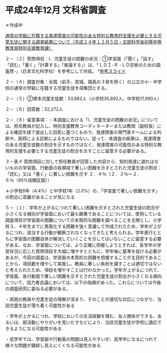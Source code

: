 # 平成24年12月 文科省調査
＊作成中

[通常の学級に在籍する発達障害の可能性のある特別な教育的支援を必要とする児童生徒に関する調査結果について（平成２４年１２月５日・文部科学省初等中等教育局特別支援教育課）](https://www.mext.go.jp/a_menu/shotou/tokubetu/material/__icsFiles/afieldfile/2012/12/10/1328729_01.pdf)

２－（２）質問項目：Ⅰ．児童生徒の困難の状況：①学習面（「聞く」「話す」「読む」「書く」「計算する」「推論する」）は、「ＬＤＩ-Ｒ -ＬＤ診断のための調査票-」（日本文化科学社）を参考にして作成。
    *[参考スライド](http://www.edu-c.pref.aomori.jp/?action=common_download_main&upload_id=13010)

２－（４）調査対象：全国（岩手、宮城、福島の３県を除く）の公立の小・中学校の通常の学級に在籍する児童生徒を母集団とする。

２－（５）②標本児童生徒数：53,882人（小学校35,892人、中学校17,990人）

２－（６）回答数：52,272人

２－（８）留意事項：・本調査における「Ⅰ．児童生徒の困難の状況」については、担任教員が記入し、特別支援教育コーディネーターまたは教頭（副校長）による確認を経て提出した回答に基づくもので、発達障害の専門家チームによる判断や、医師による診断によるものではない。従って、本調査の結果は、発達障害のある児童生徒数の割合を示すものではなく、発達障害の可能性のある特別な教育的支援を必要とする児童生徒の割合を示すことに留意する必要がある。

３－表４ 質問項目に対して担任教員が回答した内容から、知的発達に遅れはないものの学習面、行動面の各領域で著しい困難を示すとされた児童生徒の割合：「読む」又は「書く」に著しい困難を示す ２．４％（２．３％～２．６％（95%信頼区間））

＊小学校6年（4.4%）と中学校1年（2.0%）の、「学習面で著しい困難を示す」の割合に乖離があることが気になる

５－（１）：<span class="highlight">学年が上がるにつれて著しい困難を示すとされた児童生徒の割合が小さくなる傾向が学習面において最も顕著であることについては、使用している調査項目が学習面の困難についての本質的な困難を調べることを主眼とし、小学校３、４年生までに表面化する困難を強く意識して作成されたため、学年が上がるにつれ、該当する行動が観察されなくなってきたと考えられる。学年進行とともに学習面の困難自体が解消していくことを示してはいないことに留意する必要がある。</span>なお、学習面については、より正確に把握しようとすれば、各学年の学習状況に応じた質問項目を大幅に増やすとともに、学年毎に基準を設ける必要があるが、今回の調査は、学習面の本質的な困難を把握することが主目的であることから、項目数を増やして実施し、教員に著しい負担を課すことは適切ではないと考えられたため、項目を増やすことは行わなかった。学年が上がるにつれて、学習面、各行動面で著しい困難を示すとされた児童生徒の割合が小さくなる傾向について、協力者会議においては、以下の指摘があった。これらについては今後の調査研究に委ねる必要がある。

・周囲の教員や児童生徒の理解が深まり、そのことが適切な対応につながり、当該児童生徒が落ち着く可能性がある

・学年が上がるにつれ、学校においての生活経験を積む、友人関係ができる、あるいは、部活動にやりがいを見いだすなどにより、当該児童生徒が学校に適応できるようになる可能性がある

・低学年では、学習面や行動面の問題は見えやすいが、高学年になるにつれて様々な問題が錯綜し見えにくくなる可能性がある
